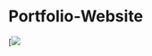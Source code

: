 # Portfolio-Website

[![](https://cdn.discordapp.com/attachments/925063485556150292/925332261941964860/unknown.png)
